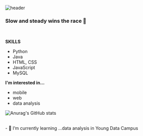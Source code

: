 ![header](https://capsule-render.vercel.app/api?type=soft&color=gradient&text=%20WELCOME!%20%20&height=200&fontSize=70)

### Slow and steady wins the race 👋

<br>

**SKILLS**
<ul>
<li> Python
<li> Java
<li> HTML, CSS
<li> JavaScript
<li> MySQL
</ul>

**I'm interested in...**
<ul>
<li> mobile
<li> web
<li> data analysis
</ul>

![Anurag's GitHub stats](https://github-readme-stats.vercel.app/api?username=hongseoi&show_icons=true&theme=radical)

<br>
- 🌱 I’m currently learning ...data analysis in Young Data Campus

<!--

skills
java
python
javascript
html5
mysql
figma

i want to learn...
kotlin
pyscript
typescript


[![Solved.ac
프로필](http://mazassumnida.wtf/api/generate_badge?boj=ghdcosml)](https://solved.ac/ghdcosml)

<br>


--!>

<!--
**hongseoi/hongseoi** is a ✨ _special_ ✨ repository because its `README.md` (this file) appears on your GitHub profile.

Here are some ideas to get you started:

- 🔭 I’m currently working on ...
- 🌱 I’m currently learning ...
- 👯 I’m looking to collaborate on ...
- 🤔 I’m looking for help with ...
- 💬 Ask me about ...
- 📫 How to reach me: ...
- 😄 Pronouns: ...
- ⚡ Fun fact: ...
-->
